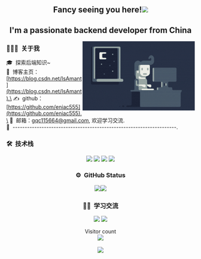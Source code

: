 <p align="center">
<h2 height="200px" align="center">Fancy seeing you here!<img src="https://cdn.jsdelivr.net/gh/MaleWeb/picture/images/techblog/hi.gif" width="25"></h2>
<h2 align="center">I'm a passionate backend developer from China</h3>
</p>
<!-- ## 👋 &nbsp;Hey there! -->

<img alt="Night Coding" src="https://raw.githubusercontent.com/AVS1508/AVS1508/master/assets/Night-Coding.gif" align="right"/>

### 👨🏻‍💻 &nbsp;关于我

🎓 &nbsp;探索后端知识~\
🌱 &nbsp;博客主页：[https://blog.csdn.net/IsAmant](https://blog.csdn.net/IsAmant).\
✍️ &nbsp;github：[https://github.com/eniac555](https://github.com/eniac555).\
💬 &nbsp;邮箱：gqc115664@gmail.com, 欢迎学习交流.\
🚀 &nbsp;--------------------------------------------------------------------.



### 🛠 &nbsp;技术栈

<p align="center">
<div align="center">
  <img src="https://img.shields.io/badge/-Spring-%232C3A42?style=flat&logo=spring">
  <img src="https://img.shields.io/badge/-MySql-4479A1?style=flat&logo=mysql&logoColor=white">
  <img src="https://img.shields.io/badge/-Redis-05122A?style=flat&logo=redis">
  <img src="https://img.shields.io/badge/-RabbitMQ-FF6600?style=flat&logo=rabbitmq&logoColor=white">

### ⚙️ &nbsp;GitHub Status

<p align="center">
<a href="https://github.com/eniac555">
  <img align="" height="137px" src="https://github-readme-stats.vercel.app/api?username=eniac555&hide_title=true&hide_border=true&show_icons=true&include_all_commits=true&line_height=21&bg_color=0,EC6C6C,FFD479,FFFC79,73FA79&theme=graywhite" /><img align="" height="137px" src="https://github-readme-stats.vercel.app/api/top-langs/?username=eniac555&hide_title=true&hide_border=true&layout=compact&bg_color=0,73FA79,73FDFF,D783FF&theme=graywhite&locale=cn" />
</a>
</p>


### 🤝🏻 &nbsp;学习交流

<p align="center">
<a href="gqc115664@gmail"><img src="https://img.shields.io/badge/-gqc115664@gmail.com-D14836?style=flat&logo=Gmail&logoColor=white"/></a>
<a href="https://github.com/eniac555"><img src="https://img.shields.io/badge/-@eniac555-1877F2?style=flat&logo=github&logoColor=white"/></a>
</p>

<p align="center"> 
  Visitor count<br>
  <img src="https://profile-counter.glitch.me/eniac555/count.svg" />
</p>



<div align="center">     <img  src="https://github-readme-streak-stats.herokuapp.com/?user=eniac555" /> </div>


